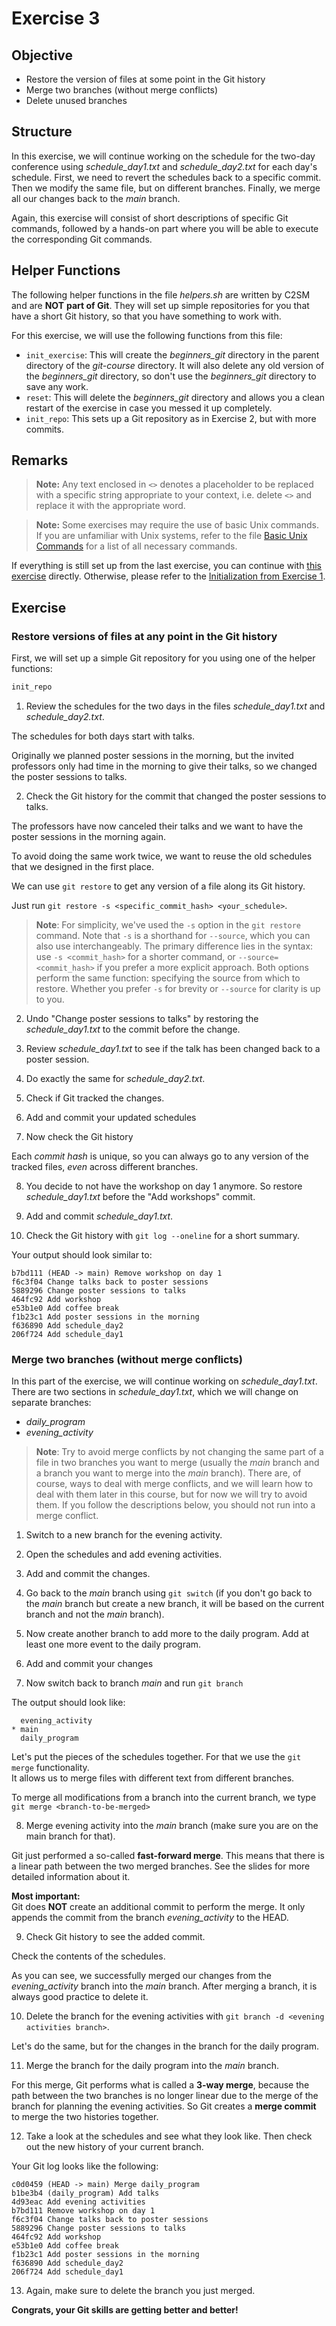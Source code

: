 # Exercise 3

## Objective
   * Restore the version of files at some point in the Git history
   * Merge two branches (without merge conflicts)
   * Delete unused branches
   
## Structure
In this exercise, we will continue working on the schedule for the two-day conference using *schedule_day1.txt* and *schedule_day2.txt* for each day's schedule. First, we need to revert the schedules back to a specific commit. Then we modify the same file, but on different branches. Finally, we merge all our changes back to the *main* branch.

Again, this exercise will consist of short descriptions of specific Git commands, followed by a hands-on part where you will be able to execute the corresponding Git commands.

## Helper Functions
The following helper functions in the file *helpers.sh* are written by C2SM and are **NOT** **part of Git**. They will set up simple repositories for you that have a short Git history, so that you have something to work with.

For this exercise, we will use the following functions from this file:
   * `init_exercise`: This will create the *beginners_git* directory in the parent directory of the *git-course* directory. It will also delete any old version of the *beginners_git* directory, so don't use the *beginners_git* directory to save any work.
   * `reset`: This will delete the *beginners_git* directory and allows you a clean restart of the exercise in case you messed it up completely.
   * `init_repo`: This sets up a Git repository as in Exercise 2, but with more commits.

## Remarks   

> **Note:** Any text enclosed in `<>` denotes a placeholder to be replaced with a specific string appropriate to your context, i.e. delete `<>` and replace it with the appropriate word.

> **Note:** Some exercises may require the use of basic Unix commands. If you are unfamiliar with Unix systems, refer to the file [Basic Unix Commands](Unix_Commands.md) for a list of all necessary commands.

If everything is still set up from the last exercise, you can continue with [this exercise](#exercise) directly.
Otherwise, please refer to the [Initialization from Exercise 1](Exercise_1_basic_commands.md#initialization).

## Exercise

### Restore versions of files at any point in the Git history

First, we will set up a simple Git repository for you using one of the helper functions:

```bash
init_repo
```

1. Review the schedules for the two days in the files *schedule_day1.txt* and *schedule_day2.txt*.

The schedules for both days start with talks.

Originally we planned poster sessions in the morning, but the invited professors only had time in the morning to give their talks, so we changed the poster sessions to talks.

2. Check the Git history for the commit that changed the poster sessions to talks.

The professors have now canceled their talks and we want to have the poster sessions in the morning again.

To avoid doing the same work twice, we want to reuse the old schedules that we designed in the first place.

We can use `git restore` to get any version of a file along its Git history.

Just run `git restore -s <specific_commit_hash> <your_schedule>`.

> **Note**:
For simplicity, we've used the `-s` option in the `git restore` command. Note that `-s` is a shorthand for `--source`, which you can also use interchangeably. The primary difference lies in the syntax: use `-s <commit_hash>` for a shorter command, or `--source=<commit_hash>` if you prefer a more explicit approach. Both options perform the same function: specifying the source from which to restore. Whether you prefer `-s` for brevity or `--source` for clarity is up to you.

2. Undo "Change poster sessions to talks" by restoring the *schedule_day1.txt* to the commit before the change.

3. Review *schedule_day1.txt* to see if the talk has been changed back to a poster session.

4. Do exactly the same for *schedule_day2.txt*.

5. Check if Git tracked the changes.

6. Add and commit your updated schedules

7. Now check the Git history

Each *commit hash* is unique, so you can always go to any version of the tracked files, *even* across different branches.

8. You decide to not have the workshop on day 1 anymore. So restore *schedule_day1.txt* before the "Add workshops" commit.

9. Add and commit *schedule_day1.txt*.

10. Check the Git history with `git log --oneline` for a short summary.

Your output should look similar to:
```
b7bd111 (HEAD -> main) Remove workshop on day 1
f6c3f04 Change talks back to poster sessions
5889296 Change poster sessions to talks
464fc92 Add workshop
e53b1e0 Add coffee break
f1b23c1 Add poster sessions in the morning
f636890 Add schedule_day2
206f724 Add schedule_day1
```


### Merge two branches (without merge conflicts)
In this part of the exercise, we will continue working on *schedule_day1.txt*.
There are two sections in *schedule_day1.txt*, which we will change on separate branches:
   * *daily_program*
   * *evening_activity*
   
> **Note**: Try to avoid merge conflicts by not changing the same part of a file in two branches you want to merge (usually the *main* branch and a branch you want to merge into the *main* branch). There are, of course, ways to deal with merge conflicts, and we will learn how to deal with them later in this course, but for now we will try to avoid them. If you follow the descriptions below, you should not run into a merge conflict.

1. Switch to a new branch for the evening activity.

2. Open the schedules and add evening activities.

3. Add and commit the changes.

4. Go back to the *main* branch using `git switch` (if you don't go back to the *main* branch but create a new branch, it will be based on the current branch and not the *main* branch).

5. Now create another branch to add more to the daily program. Add at least one more event to the daily program.

6. Add and commit your changes

7. Now switch back to branch *main* and run `git branch`

The output should look like:
```
  evening_activity
* main
  daily_program
```

Let's put the pieces of the schedules together. For that we use the `git merge` functionality.  
It allows us to merge files with different text from different branches.


To merge all modifications from a branch into the current branch, we type `git merge <branch-to-be-merged>`

8. Merge evening activity into the *main* branch (make sure you are on the main branch for that).

Git just performed a so-called **fast-forward merge**. This means that there is a linear path
between the two merged branches. See the slides for more detailed information about it. 

**Most important:**  
Git does **NOT** create an additional commit to perform the merge. It only appends the commit from the branch *evening_activity* to the HEAD.

9. Check Git history to see the added commit.

Check the contents of the schedules.

As you can see, we successfully merged our changes from the *evening_activity* branch into the *main* branch. After merging a branch, it is always good practice to delete it.

10. Delete the branch for the evening activities with `git branch -d <evening activities branch>`.

Let's do the same, but for the changes in the branch for the daily program.

11. Merge the branch for the daily program into the *main* branch.

For this merge, Git performs what is called a **3-way merge**, because the path between the two branches is no longer linear due to the merge of the branch for planning the evening activities. So Git creates a **merge commit** to merge the two histories together.

12. Take a look at the schedules and see what they look like. Then check out the new history of your current branch.

Your Git log looks like the following:
```
c0d0459 (HEAD -> main) Merge daily_program
b1be3b4 (daily_program) Add talks
4d93eac Add evening activities
b7bd111 Remove workshop on day 1
f6c3f04 Change talks back to poster sessions
5889296 Change poster sessions to talks
464fc92 Add workshop
e53b1e0 Add coffee break
f1b23c1 Add poster sessions in the morning
f636890 Add schedule_day2
206f724 Add schedule_day1
```

13. Again, make sure to delete the branch you just merged.

**Congrats, your Git skills are getting better and better!**
